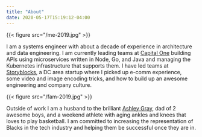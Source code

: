 ```yaml
---
title: "About"
date: 2020-05-17T15:19:12-04:00
---
```


{{< figure src="/me-2019.jpg" >}}

I am a systems engineer with about a decade of experience in architecture and data engineering. I am currently leading
teams at [Capital One](https://www.capitalone.com/) building APIs using microservices written in Node, Go, and Java and
managing the Kubernetes infrastructure that supports them. I have led teams at [Storyblocks](https://www.storyblocks.com/),
a DC area startup where I picked up e-comm experience, some video and image encoding tricks, and how to build up an
awesome engineering and company culture.

{{< figure src="/fam-2019.jpg" >}}

Outside of work I am a husband to the brilliant [Ashley Gray](https://www.linkedin.com/in/ashley-a-gray-4b055356/), dad
of 2 awesome boys, and a weekend athlete with aging ankles and knees that loves to play basketball. I am committed to
increasing the representation of Blacks in the tech industry and helping them be successful once they are in.

